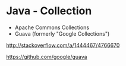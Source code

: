 # Java - Collection

* Apache Commons Collections
* Guava (formerly "Google Collections")

http://stackoverflow.com/a/1444467/4766670

https://github.com/google/guava
